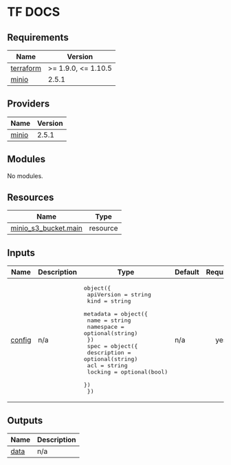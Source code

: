 <!-- markdownlint-disable MD041 -->
<!-- markdownlint-disable MD033 -->
<!-- markdownlint-disable MD028 -->

# TF DOCS

<!-- prettier-ignore-start -->

<!-- BEGIN_TF_DOCS -->
## Requirements

| Name | Version |
|------|---------|
| <a name="requirement_terraform"></a> [terraform](#requirement\_terraform) | >= 1.9.0, <= 1.10.5 |
| <a name="requirement_minio"></a> [minio](#requirement\_minio) | 2.5.1 |

## Providers

| Name | Version |
|------|---------|
| <a name="provider_minio"></a> [minio](#provider\_minio) | 2.5.1 |

## Modules

No modules.

## Resources

| Name | Type |
|------|------|
| [minio_s3_bucket.main](https://registry.terraform.io/providers/aminueza/minio/2.5.1/docs/resources/s3_bucket) | resource |

## Inputs

| Name | Description | Type | Default | Required |
|------|-------------|------|---------|:--------:|
| <a name="input_config"></a> [config](#input\_config) | n/a | <pre>object({<br/>    apiVersion = string<br/>    kind       = string<br/>    metadata = object({<br/>      name      = string<br/>      namespace = optional(string)<br/>    })<br/>    spec = object({<br/>      description = optional(string)<br/>      acl         = string<br/>      locking     = optional(bool)<br/>    })<br/>  })</pre> | n/a | yes |

## Outputs

| Name | Description |
|------|-------------|
| <a name="output_data"></a> [data](#output\_data) | n/a |
<!-- END_TF_DOCS -->

<!-- prettier-ignore-end -->
